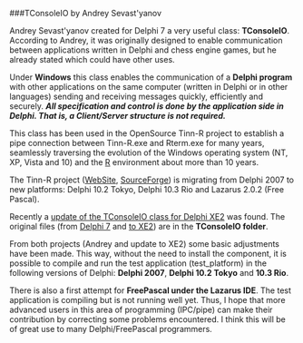 ###TConsoleIO by Andrey Sevast'yanov

Andrey Sevast'yanov created for Delphi 7 a very useful class: **TConsoleIO**. According to Andrey, it was originally designed to enable communication between applications written in Delphi and chess engine games, but he already stated which could have other uses.

Under **Windows** this class enables the communication of a **Delphi program** with other applications on the same computer (written in Delphi or in other languages) sending and receiving messages quickly, efficiently and securely. **_All specification and control is done by the application side in Delphi. That is, a Client/Server structure is not required._**

This class has been used in the OpenSource Tinn-R project to establish a pipe connection between Tinn-R.exe and Rterm.exe for many years, seamlessly traversing the evolution of the Windows operating system (NT, XP, Vista and 10) and the [R](https://www.r-project.org "R") environment about more than 10 years.

The Tinn-R project ([WebSite](https://nbcgib.uesc.br/tinnr/en/ "WebSite"), [SourceForge]( https://sourceforge.net/projects/tinn-r/ "SourceForge")) is migrating from Delphi 2007 to new platforms: Delphi 10.2 Tokyo, Delphi 10.3 Rio and Lazarus 2.0.2 (Free Pascal).

Recently a [update of the TConsoleIO class for Delphi XE2](https://www.developpez.net/forums/d1538860/environnements-developpement/delphi/adaptation-xe2-composant-mu-console/ "update of the TConsoleIO class for Delphi XE2") was found. The original files (from [Delphi 7](https://torry.net/authorsmore.php?id=6135 "Andrey") and [to XE2](https://www.developpez.net/forums/d1538860/environnements-developpement/delphi/adaptation-xe2-composant-mu-console/ "to XE2")) are in the **TConsoleIO folder**.

From both projects (Andrey and update to XE2) some basic adjustments have been made. This way, without the need to install the component, it is possible to compile and run the test application (test_platform) in the following versions of Delphi: **Delphi 2007**, **Delphi 10.2 Tokyo** and **10.3 Rio**.

There is also a first attempt for **FreePascal under the Lazarus IDE**. The test application is compiling but is not running well yet. Thus, I hope that more advanced users in this area of programming (IPC/pipe) can make their contribution by correcting some problems encountered. I think this will be of great use to many Delphi/FreePascal programmers.
